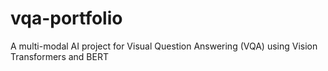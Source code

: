 # vqa-portfolio
A multi-modal AI project for Visual Question Answering (VQA) using Vision Transformers and BERT
